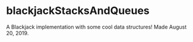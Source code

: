 # blackjackStacksAndQueues
A Blackjack implementation with some cool data structures! Made August 20, 2019.

